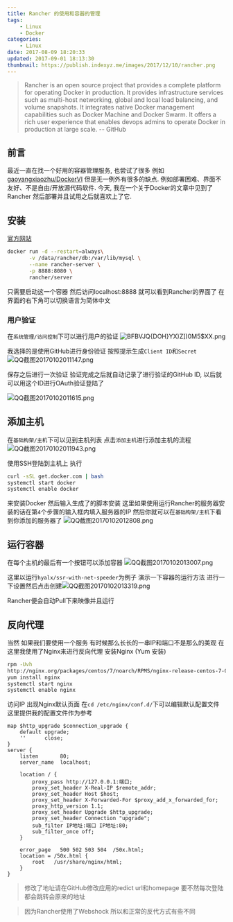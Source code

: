 ```yaml
---
title: Rancher 的使用和容器的管理
tags: 
    - Linux
    - Docker
categories:
    - Linux
date: 2017-08-09 18:20:33
updated: 2017-09-01 18:13:30
thumbnail: https://publish.indexyz.me/images/2017/12/10/rancher.png
---
```

> Rancher is an open source project that provides a complete platform for 
operating Docker in production. It provides infrastructure services such as 
multi-host networking, global and local load balancing, and volume snapshots. It 
integrates native Docker management capabilities such as Docker Machine and 
Docker Swarm. It offers a rich user experience that enables devops admins to 
operate Docker in production at large scale.
> -- GitHub

<!--more-->
## 前言
最近一直在找一个好用的容器管理服务, 也尝试了很多 例如 
[gaoyangxiaozhu/DockerVI](https://github.com/gaoyangxiaozhu/DockerVI) 
但是无一例外有很多的缺点. 例如部署困难、界面不友好、不是自由/开放源代码软件.
今天, 我在一个关于Docker的文章中见到了 Rancher 然后部署并且试用之后就喜欢上了它.

## 安装
[官方网站](http://rancher.com/)
```bash
docker run -d --restart=always\
       -v /data/rancher/db:/var/lib/mysql \
       --name rancher-server \
       -p 8888:8080 \
       rancher/server
```
只需要启动这一个容器 然后访问localhost:8888 就可以看到Rancher的界面了
在界面的右下角可以切换语言为简体中文
### 用户验证
在`系统管理/访问控制`下可以进行用户的验证
![BFBVJQ{DOH}YX)Z\])0M5$XX.png][1]

我选择的是使用GitHub进行身份验证 按照提示生成`Client ID`和`Secret`
![QQ截图20170102011147.png][2]

保存之后进行一次验证 验证完成之后就自动记录了进行验证的GitHub ID, 
以后就可以用这个ID进行OAuth验证登陆了

![QQ截图20170102011615.png][3]

## 添加主机
在`基础构架/主机`下可以见到主机列表 点击`添加主机`进行添加主机的流程
![QQ截图20170102011943.png][4]

使用SSH登陆到主机上 执行
```bash
curl -sSL get.docker.com | bash
systemctl start docker
systemctl enable docker
```
来安装Docker 
然后输入生成了的脚本安装 
这里如果使用运行Rancher的服务器安装的话在第`4`个步骤的输入框内填入服务器的IP
然后你就可以在`基础构架/主机`下看到你添加的服务器了
![QQ截图20170102012808.png][5]

## 运行容器
在每个主机的最后有一个按钮可以添加容器
![QQ截图20170102013007.png][6]

这里以运行`hyalx/ssr-with-net-speeder`为例子 演示一下容器的运行方法
进行一下设置然后点击创建![QQ截图20170102013319.png][7]

Rancher便会自动Pull下来映像并且运行

## 反向代理
当然 如果我们要使用一个服务 有时候那么长长的一串IP和端口不是那么的美观
在这里我使用了Nginx来进行反向代理
安装Nginx (Yum 安装)
```bash
rpm -Uvh 
http://nginx.org/packages/centos/7/noarch/RPMS/nginx-release-centos-7-0.el7.ngx.noarch.rpm
yum install nginx
systemctl start nginx 
systemctl enable nginx
```
访问IP 出现Nginx默认页面
在`cd /etc/nginx/conf.d/`下可以编辑默认配置文件 这里提供我的配置文件作为参考
```shell
map $http_upgrade $connection_upgrade {
    default upgrade;
    ''      close;
}
server {
    listen       80;
    server_name  localhost;

    location / {
        proxy_pass http://127.0.0.1:端口;
        proxy_set_header X-Real-IP $remote_addr;
        proxy_set_header Host $host;
        proxy_set_header X-Forwarded-For $proxy_add_x_forwarded_for;
        proxy_http_version 1.1;
        proxy_set_header Upgrade $http_upgrade;
        proxy_set_header Connection "upgrade";
        sub_filter IP地址:端口 IP地址:80;
        sub_filter_once off;
    }

    error_page   500 502 503 504  /50x.html;
    location = /50x.html {
        root   /usr/share/nginx/html;
    }
}
```
> 修改了地址请在GitHub修改应用的redict url和homepage 
要不然每次登陆都会跳转会原来的地址

> 因为Rancher使用了Webshock 所以和正常的反代方式有些不同


  [1]: https://o3xwvu85n.qnssl.com/2017/01/3269573140.png
  [2]: https://o3xwvu85n.qnssl.com/2017/01/3952703091.png
  [3]: https://o3xwvu85n.qnssl.com/2017/01/4151018919.png
  [4]: https://o3xwvu85n.qnssl.com/2017/01/4219189877.png
  [5]: https://o3xwvu85n.qnssl.com/2017/01/3018941036.png
  [6]: https://o3xwvu85n.qnssl.com/2017/01/1644447780.png
  [7]: https://o3xwvu85n.qnssl.com/2017/01/3126909881.png
